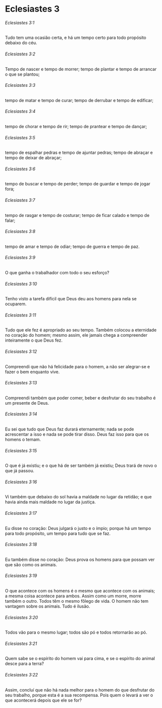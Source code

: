 # Eclesiastes 3

###### Eclesiastes 3:1

Tudo tem uma ocasião certa, e há um tempo certo para todo propósito debaixo do céu.

###### Eclesiastes 3:2

Tempo de nascer e tempo de morrer; tempo de plantar e tempo de arrancar o que se plantou;

###### Eclesiastes 3:3

tempo de matar e tempo de curar; tempo de derrubar e tempo de edificar;

###### Eclesiastes 3:4

tempo de chorar e tempo de rir; tempo de prantear e tempo de dançar;

###### Eclesiastes 3:5

tempo de espalhar pedras e tempo de ajuntar pedras; tempo de abraçar e tempo de deixar de abraçar;

###### Eclesiastes 3:6

tempo de buscar e tempo de perder; tempo de guardar e tempo de jogar fora;

###### Eclesiastes 3:7

tempo de rasgar e tempo de costurar; tempo de ficar calado e tempo de falar;

###### Eclesiastes 3:8

tempo de amar e tempo de odiar; tempo de guerra e tempo de paz.

###### Eclesiastes 3:9

O que ganha o trabalhador com todo o seu esforço?

###### Eclesiastes 3:10

Tenho visto a tarefa difícil que Deus deu aos homens para nela se ocuparem.

###### Eclesiastes 3:11

Tudo que ele fez é apropriado ao seu tempo. Também colocou a eternidade no coração do homem; mesmo assim, ele jamais chega a compreender inteiramente o que Deus fez.

###### Eclesiastes 3:12

Compreendi que não há felicidade para o homem, a não ser alegrar-se e fazer o bem enquanto vive.

###### Eclesiastes 3:13

Compreendi também que poder comer, beber e desfrutar do seu trabalho é um presente de Deus.

###### Eclesiastes 3:14

Eu sei que tudo que Deus faz durará eternamente; nada se pode acrescentar a isso e nada se pode tirar disso. Deus faz isso para que os homens o temam.

###### Eclesiastes 3:15

O que é já existiu; e o que há de ser também já existiu; Deus trará de novo o que já passou.

###### Eclesiastes 3:16

Vi também que debaixo do sol havia a maldade no lugar da retidão; e que havia ainda mais maldade no lugar da justiça.

###### Eclesiastes 3:17

Eu disse no coração: Deus julgará o justo e o ímpio; porque há um tempo para todo propósito, um tempo para tudo que se faz.

###### Eclesiastes 3:18

Eu também disse no coração: Deus prova os homens para que possam ver que são como os animais.

###### Eclesiastes 3:19

O que acontece com os homens é o mesmo que acontece com os animais; a mesma coisa acontece para ambos. Assim como um morre, morre também o outro. Todos têm o mesmo fôlego de vida. O homem não tem vantagem sobre os animais. Tudo é ilusão.

###### Eclesiastes 3:20

Todos vão para o mesmo lugar; todos são pó e todos retornarão ao pó.

###### Eclesiastes 3:21

Quem sabe se o espírito do homem vai para cima, e se o espírito do animal desce para a terra?

###### Eclesiastes 3:22

Assim, concluí que não há nada melhor para o homem do que desfrutar do seu trabalho, porque esta é a sua recompensa. Pois quem o levará a ver o que acontecerá depois que ele se for?

